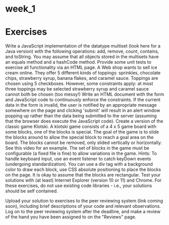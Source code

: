 week_1
======

# Exercises

Write a JavaScript implementation of the datatype multiset (look here for a Java version) with the following operations: add, remove, count, contains, and toString. You may assume that all objects stored in the multisets have an equals method and a hashCode method. Provide some unit tests to exercise all functionality via an HTML page.
A Web shop wants to sell ice cream online. They offer 5 different kinds of toppings: sprinkles, chocolate chips, strawberry syrup, banana flakes, and caramel sauce. Toppings are chosen using 5 checkboxes. However, some constraints apply:
at most three toppings may be selected
strawberry syrup and caramel sauce cannot both be chosen (too messy!)
Write an HTML document with the form and JavaScript code to continuously enforce the constraints. If the current data in the form is invalid, the user is notified by an appropriate message somewhere on the page and clicking 'submit' will result in an alert window popping up rather than the data being submitted to the server (assuming that the browser does execute the JavaScript code).
Create a version of the classic game Klotski. A klotski game consists of a 4 x 5 game board with some blocks, one of the blocks is special. The goal of the game is to slide the blocks around to allow the special block to reach a goal area on the board. The blocks cannot be removed, only slided vertically or horizontally. See this video for an example.
The set of blocks in the game must be configurable (a fixed file is fine) to allow variations in the game. 
Hints:
To handle keyboard input, use an event listener to catch keyDown events (undergoing standardization).
You can use a div tag with a background color to draw each block, use CSS absolute positioning to place the blocks on the page. It is okay to assume that the blocks are rectangular.
Test your solutions with (at least) Internet Explorer (version 10 or 11) and Chrome.  For these exercises, do not use existing code libraries - i.e., your solutions should be self contained.

Upload your solution to exercises to the peer reviewing system (link coming soon), including brief descriptions of your code and relevant observations.
Log on to the peer reviewing system after the deadline, and make a review of the hand you have been assigned to on the "Reviews" page.


